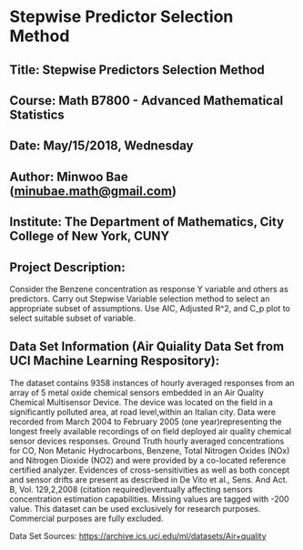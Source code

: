 # Stepwise Predictor Selection Method

## Title: Stepwise Predictors Selection Method
## Course: Math B7800 - Advanced Mathematical Statistics
## Date: May/15/2018, Wednesday
## Author: Minwoo Bae (minubae.math@gmail.com)
## Institute: The Department of Mathematics, City College of New York, CUNY

## Project Description:
Consider the Benzene concentration as response Y variable and others as predictors.
Carry out Stepwise Variable selection method to select an appropriate subset of assumptions.
Use AIC, Adjusted R^2, and C_p plot to select suitable subset of variable.

## Data Set Information (Air Quiality Data Set from UCI Machine Learning Respository):
The dataset contains 9358 instances of hourly averaged responses from an array of 5 metal oxide chemical sensors embedded
in an Air Quality Chemical Multisensor Device. The device was located on the field in a significantly polluted area,
at road level,within an Italian city. Data were recorded from March 2004 to February 2005 (one year)representing
the longest freely available recordings of on field deployed air quality chemical sensor devices responses.
Ground Truth hourly averaged concentrations for CO, Non Metanic Hydrocarbons, Benzene, Total Nitrogen Oxides (NOx) and
Nitrogen Dioxide (NO2) and were provided by a co-located reference certified analyzer. Evidences of cross-sensitivities
as well as both concept and sensor drifts are present as described in De Vito et al., Sens. And Act. B, Vol. 129,2,2008
(citation required)eventually affecting sensors concentration estimation capabilities.
Missing values are tagged with -200 value.
This dataset can be used exclusively for research purposes. Commercial purposes are fully excluded.

Data Set Sources: https://archive.ics.uci.edu/ml/datasets/Air+quality
